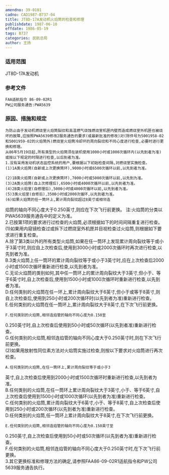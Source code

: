 ```yaml
---
amendno: 39-0101  
cadno: CAD1987-B737-04  
title: JT8D-17A发动机火焰筒的检查和修理  
publishdate: 1987-06-10  
effdate: 1986-05-19  
tags: B737  
categories: 民航总局  
author: 王扬  
---
```

  
### 适用范围  
JT8D-17A发动机  
  
<!--more-->  
### 参考文件  
    FAA适航指令 86-09-02R1  
    PW公司服务通告:PWA5639  
  
### 原因、措施和规定  
    为防止由于发动机燃烧室火焰筒裂纹和高温燃气烧蚀燃烧室机匣内壁而造成燃烧室外机匣也被烧坏的故障,应按照PWA5639修改2服务通告的要求(或最新批准的修改)对(除件号为5001958-02和5001959-02的火焰筒外)燃烧室火焰筒冷却环的周向裂纹和不同心度进行检查,必要时进行更换和修理。  
    从86年5月19日起,所有类型的火焰筒须在装机使用1000小时或1000次循环内(以先到者为准)或按以下规定的时限进行检查,以后到者为准。  
    1.没有采用发动机状态监控系统的用户,要根据以下初始检查间隔,对燃烧室实施检查。  
    (1)1A类火焰筒(自新或上次更换筒环),9000小时或6500次循环以前,以先到者为准。  
  
    (2)1B类火焰筒(自新或上次更换筒环),7000小时或5000次循环以前,以先到为准。  
    (3)2A类火焰筒(自上次修理后),6500小时或4000次循环以前,以先到者为准。  
    (4)2B类火焰室(自修理后),5000小时或4000次循环以前,以先到者为准。  
    (5)3类火焰室(自修后),3500小时或2000次循环,以先到者为准。  
    (6)如果火焰筒的任一筒环上,累计周向裂纹超过8英寸或相邻连  
  
焰筒的轴向不同心度大于0.250英寸,则应在下次飞行前更换。 注:火焰筒的分类以PWA5639服务通告中的定义为准。  
    2.已按第1项的要求进行过检查的火焰筒,必须根据如下的时间间隔重复进行检查。  
(1)如果用内窥镜检查过或拆下过燃烧室外机匣并目视检查过火焰筒,则根据如下要求进行重复检查。  
    A.除了第3类以外的所有类型火焰筒,如果在任一筒环上发现累计周向裂纹等于或小于3英寸时,则应自上次检查后,使用到3000小时或2000次循环时再次进行检查,以先到者为准。  
    B.3类火焰筒上任一筒环的累计周向裂纹等于或小于3英寸时,应在上次检查后2000小时或1500次循环重新进行检查,以先到者为准。  
    C.无论火焰筒的类别如何,其中任一筒环上的累计周向裂纹大于3英寸,但小于、等于6英寸时,自上次检查后,使用到1500小时或1000次循环时重新进行检查,以先到者为准。  
    D.任何类别的火焰筒在任一环上,累计周向裂纹大于6英寸,但小于或等于8英寸,则自上次检查后,使用到250小时或200次循环时(以先到者为准)重新进行检查。  
    E.任何类别的火焰筒在任一筒环上,累计周向裂纹大于8英寸,在下次飞行前更换。  
  
    F.任何类别的火焰筒,相邻连焰管的轴向不同心度为0.150至  
0.250英寸时,自上次检查后使用到50小时或50次循环(以先到者准)重新进行检查。  
    G.任何类别的火焰筒,相邻连焰管的轴向不同心度大于0.250英寸时,则在下次飞行前更换。  
    (2)如果用放射性同位素方法对火焰筒实施过检查,则按以下要求对火焰筒进行再次检查。  
  
    A.任何类别的火焰筒,在任一筒环上,累计周向裂纹等于或小于3  
  
英寸,自上次检查后使用到2000小时或1500次循环时重新进行检查,以先到者为准。  
    B.任何类别的火焰筒,在任一筒环上累计周向裂纹大于3英寸,小于、等于6英寸,自上次检查后使用到1500小时或1000次循环(以先到者为准)重新进行检查。  
    C.任何类别的火焰筒,累计周向裂纹大于6英寸,小于、等于8英寸,自上次检查后使用到250小时或200次循环(以先到者为准)重新进行检查。  
    D.任何类别的火焰筒,任一筒环上累计周向裂纹大于8英寸,在下次飞行前更换。  
  
    E.任何类别的火焰筒,相邻连焰管的轴向不同心度为0.150英寸至  
0.250英寸,自上次检查后使用到50小时或50次循环(以先到者为准)重新进行检查。  
    F.任何类别的火焰筒,相邻连焰管的轴向不同心度大于0.250英寸时,在下次飞行前更换。  
    3.其它更换标准和修理方法的确定,请参照FAA86-09-02R1适航指令和PW公司5639服务通告执行。  
